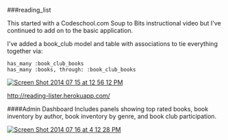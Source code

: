 ###reading_list

This started with a Codeschool.com Soup to Bits instructional video but I've continued to add on to the basic application.

I've added a book_club model and table with associations to tie everything together via:
```
has_many :book_club_books
has_many :books, through: :book_club_books
```

<a href='http://postimg.org/image/b67evgk5b/' target='_blank'><img src='http://s11.postimg.org/b67evgk5b/Screen_Shot_2014_07_15_at_12_56_12_PM.jpg' border='0' alt="Screen Shot 2014 07 15 at 12 56 12 PM" /></a>

http://reading-lister.herokuapp.com/

####Admin Dashboard
Includes panels showing top rated books, book inventory by author, book inventory by genre, and book club participation.

<a href='http://postimg.org/image/3nhbwltrx/' target='_blank'><img src='http://s30.postimg.org/3nhbwltrx/Screen_Shot_2014_07_16_at_4_12_28_PM.jpg' border='0' alt="Screen Shot 2014 07 16 at 4 12 28 PM" /></a>
